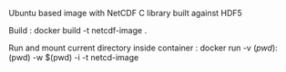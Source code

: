 Ubuntu based image with NetCDF C library built against HDF5

Build :
docker build -t netcdf-image .

Run and mount current directory inside container :
docker  run  -v $(pwd):$(pwd) -w $(pwd) -i -t  netcd-image
